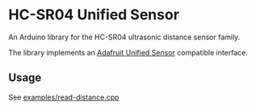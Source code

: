 # HC-SR04 Unified Sensor

An Arduino library for the HC-SR04 ultrasonic distance sensor family.

The library implements an [Adafruit Unified Sensor](https://github.com/adafruit/Adafruit_Sensor) compatible interface.

## Usage

See [examples/read-distance.cpp](examples/read-distance.cpp)
